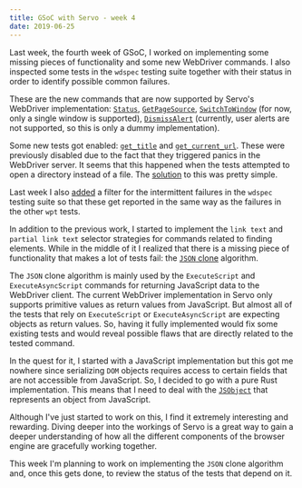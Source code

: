 ```yaml
---
title: GSoC with Servo - week 4
date: 2019-06-25
---
```


Last week, the fourth week of GSoC, I worked on implementing some missing pieces of functionality and some new WebDriver commands.
I also inspected some tests in the `wdspec` testing suite together with their status in order to identify possible common failures.

These are the new commands that are now supported by Servo's WebDriver implementation: [`Status`](https://github.com/servo/servo/pull/23588), 
[`GetPageSource`](https://github.com/servo/servo/pull/23581), 
[`SwitchToWindow`](https://github.com/servo/servo/pull/23580) (for now, only a single window is supported),
[`DismissAlert`](https://github.com/servo/servo/pull/23580) (currently, user alerts are not supported, so this is only a dummy implementation).

Some new tests got enabled: [`get_title`](https://github.com/web-platform-tests/wpt/tree/master/webdriver/tests/get_title) and 
[`get_current_url`](https://github.com/web-platform-tests/wpt/tree/master/webdriver/tests/get_current_url).
These were previously disabled due to the fact that they triggered panics in the WebDriver server.
It seems that this happened when the tests attempted to open a directory instead of a file.
The [solution](https://github.com/servo/servo/pull/23593) to this was pretty simple.

Last week I also [added](https://github.com/servo/servo/pull/23598) a filter for the intermittent failures in the `wdspec` testing suite so that 
these get reported in the same way as the failures in the other `wpt` tests. 

In addition to the previous work, I started to implement the `link text` and `partial link text` selector strategies for commands related to finding elements.
While in the middle of it I realized that there is a missing piece of functionality that makes a lot of tests fail: 
the [`JSON` clone](https://www.w3.org/TR/webdriver1/#dfn-internal-json-clone-algorithm) algorithm.

The `JSON` clone algorithm is mainly used by the `ExecuteScript` and `ExecuteAsyncScript` commands for returning JavaScript data to the WebDriver client.
The current WebDriver implementation in Servo only supports primitive values as return values from JavaScript.
But almost all of the tests that rely on `ExecuteScript` or `ExecuteAsyncScript` are expecting objects as return values.
So, having it fully implemented would fix some existing tests and would reveal possible flaws that are directly related to the tested command.

In the quest for it, I started with a JavaScript implementation but this got me nowhere since serializing `DOM` objects requires access to certain fields that are not accessible from JavaScript.
So, I decided to go with a pure Rust implementation.
This means that I need to deal with the [`JSObject`](https://doc.servo.org/mozjs/jsapi/struct.JSObject.html) that represents an object from JavaScript.

Although I've just started to work on this, I find it extremely interesting and rewarding.
Diving deeper into the workings of Servo is a great way to gain a deeper understanding of how all the different components of the browser engine are gracefully working together.

This week I'm planning to work on implementing the `JSON` clone algorithm and, once this gets done, to review the status of the tests that depend on it.
